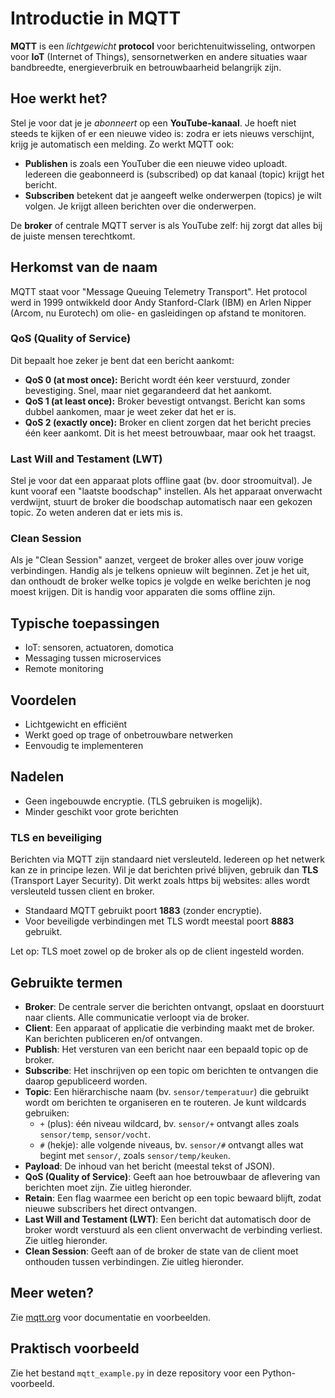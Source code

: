 
# Introductie in MQTT

**MQTT** is een *lichtgewicht* **protocol** voor berichtenuitwisseling, ontworpen voor **IoT** (Internet of Things), sensornetwerken en andere situaties waar bandbreedte, energieverbruik en betrouwbaarheid belangrijk zijn.

## Hoe werkt het?
Stel je voor dat je je *abonneert* op een **YouTube-kanaal**. Je hoeft niet steeds te kijken of er een nieuwe video is: zodra er iets nieuws verschijnt, krijg je automatisch een melding. Zo werkt MQTT ook:

- **Publishen** is zoals een YouTuber die een nieuwe video uploadt. Iedereen die geabonneerd is (subscribed) op dat kanaal (topic) krijgt het bericht.
- **Subscriben** betekent dat je aangeeft welke onderwerpen (topics) je wilt volgen. Je krijgt alleen berichten over die onderwerpen.

De **broker** of centrale MQTT server is als YouTube zelf: hij zorgt dat alles bij de juiste mensen terechtkomt.

## Herkomst van de naam
MQTT staat voor "Message Queuing Telemetry Transport". Het protocol werd in 1999 ontwikkeld door Andy Stanford-Clark (IBM) en Arlen Nipper (Arcom, nu Eurotech) om olie- en gasleidingen op afstand te monitoren.

### QoS (Quality of Service)
Dit bepaalt hoe zeker je bent dat een bericht aankomt:
- **QoS 0 (at most once):** Bericht wordt één keer verstuurd, zonder bevestiging. Snel, maar niet gegarandeerd dat het aankomt.
- **QoS 1 (at least once):** Broker bevestigt ontvangst. Bericht kan soms dubbel aankomen, maar je weet zeker dat het er is.
- **QoS 2 (exactly once):** Broker en client zorgen dat het bericht precies één keer aankomt. Dit is het meest betrouwbaar, maar ook het traagst.

### Last Will and Testament (LWT)
Stel je voor dat een apparaat plots offline gaat (bv. door stroomuitval). Je kunt vooraf een "laatste boodschap" instellen. Als het apparaat onverwacht verdwijnt, stuurt de broker die boodschap automatisch naar een gekozen topic. Zo weten anderen dat er iets mis is.

### Clean Session
Als je "Clean Session" aanzet, vergeet de broker alles over jouw vorige verbindingen. Handig als je telkens opnieuw wilt beginnen. Zet je het uit, dan onthoudt de broker welke topics je volgde en welke berichten je nog moest krijgen. Dit is handig voor apparaten die soms offline zijn.

## Typische toepassingen
- IoT: sensoren, actuatoren, domotica
- Messaging tussen microservices
- Remote monitoring

## Voordelen
- Lichtgewicht en efficiënt
- Werkt goed op trage of onbetrouwbare netwerken
- Eenvoudig te implementeren

## Nadelen
- Geen ingebouwde encryptie. (TLS gebruiken is mogelijk).
- Minder geschikt voor grote berichten

### TLS en beveiliging
Berichten via MQTT zijn standaard niet versleuteld. Iedereen op het netwerk kan ze in principe lezen. Wil je dat berichten privé blijven, gebruik dan **TLS** (Transport Layer Security). Dit werkt zoals https bij websites: alles wordt versleuteld tussen client en broker.

- Standaard MQTT gebruikt poort **1883** (zonder encryptie).
- Voor beveiligde verbindingen met TLS wordt meestal poort **8883** gebruikt.

Let op: TLS moet zowel op de broker als op de client ingesteld worden.

## Gebruikte termen
- **Broker**: De centrale server die berichten ontvangt, opslaat en doorstuurt naar clients. Alle communicatie verloopt via de broker.
- **Client**: Een apparaat of applicatie die verbinding maakt met de broker. Kan berichten publiceren en/of ontvangen.
- **Publish**: Het versturen van een bericht naar een bepaald topic op de broker.
- **Subscribe**: Het inschrijven op een topic om berichten te ontvangen die daarop gepubliceerd worden.
- **Topic**: Een hiërarchische naam (bv. `sensor/temperatuur`) die gebruikt wordt om berichten te organiseren en te routeren. Je kunt wildcards gebruiken:
  - `+` (plus): één niveau wildcard, bv. `sensor/+` ontvangt alles zoals `sensor/temp`, `sensor/vocht`.
  - `#` (hekje): alle volgende niveaus, bv. `sensor/#` ontvangt alles wat begint met `sensor/`, zoals `sensor/temp/keuken`.
- **Payload**: De inhoud van het bericht (meestal tekst of JSON).
- **QoS (Quality of Service)**: Geeft aan hoe betrouwbaar de aflevering van berichten moet zijn. Zie uitleg hieronder.
- **Retain**: Een flag waarmee een bericht op een topic bewaard blijft, zodat nieuwe subscribers het direct ontvangen.
- **Last Will and Testament (LWT)**: Een bericht dat automatisch door de broker wordt verstuurd als een client onverwacht de verbinding verliest. Zie uitleg hieronder.
- **Clean Session**: Geeft aan of de broker de state van de client moet onthouden tussen verbindingen. Zie uitleg hieronder.

## Meer weten?
Zie [mqtt.org](https://mqtt.org/) voor documentatie en voorbeelden.

## Praktisch voorbeeld
Zie het bestand `mqtt_example.py` in deze repository voor een Python-voorbeeld.